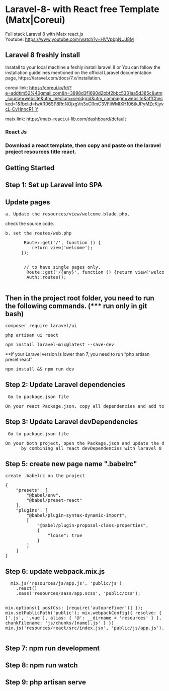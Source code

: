 # Laravel-8- with React free Template (Matx|Coreui)
Full stack Laravel 8 with Matx react.js<br>
Youtube: https://www.youtube.com/watch?v=HVVpbpNUJ8M<br>

<h2>Laravel 8 freshly install</h2>
Insatall to your local machine a feshly install laravel 8 or  You can follow the installation guidelines mentioned on the official Laravel documentation page, https://laravel.com/docs/7.x/installation.

coreui link: https://coreui.io/fd/?e=addtim52%40gmail.com&h=3898d3f1690d2bbf2bbc5331aa5d385c&utm_source=website&utm_medium=sendgrid&utm_campaign=website&affChecked=1&fbclid=IwAR06SP8RnNOjxgVn3xCRmC3VFlWMIXH106tkJPyMZcKjyvcL-CvHnncR1_Y

matx link: https://matx-react.ui-lib.com/dashboard/default

<h3>React Js<h3>
  Download a react template, then copy and paste on the laravel project resources title react.
  
<h2>Getting Started</h2>
<h2>Step 1: Set up Laravel into SPA</h2>
<h2>Update pages</h2>
 <pre>a. Update the resources/view/welcome.blade.php.</pre>
  <span>   check the source code.  </span>
 <pre>b. set the routes/web.php</pre>
   <pre>
       Route::get('/', function () {
          return view('welcome');
      });
    </pre>
   <pre>
       // to have single pages only.
        Route::get('/{any}', function () {return view('welcome');})->where('any', '.*');
        Auth::routes();
   </pre>
<h2>Then in the project root folder, you need to run the following commands. (*** run only in git bash)</h2>
<pre>composer require laravel/ui</pre>
<pre>php artisan ui react </pre>
 <pre>npm install laravel-mix@latest --save-dev</pre>
  <span>**If your Laravel version is lower than 7, you need to run “php artisan preset react”</span>

<pre>npm install && npm run dev</pre>
 
<h2>Step 2: Update Laravel dependencies</h2>
<pre> Go to package.json file</pre>
<pre>On your react Package.json, copy all dependencies and add to laravel Package.json dependencies to combine all react dependencies with laravel 8</pre>

<h2>Step 3: Update Laravel devDependencies</h2>
<pre> Go to package.json file</pre>
<pre>On your both project, open the Package.json and update the devDependencies
      by combining all react devDependencies with laravel 8</pre>
   
 <h2>Step 5: create new page name ".babelrc"</h2>
  <pre>create .babelrc on the project</pre>
  <pre>{
    "presets": [
        "@babel/env",
        "@babel/preset-react"
    ],
    "plugins": [
        "@babel/plugin-syntax-dynamic-import",
        [
            "@babel/plugin-proposal-class-properties",
            {
                "loose": true
            }
        ]
    ]
}</pre>
 <h2>Step 6: update webpack.mix.js</h2>
  <pre>
  mix.js('resources/js/app.js', 'public/js')
    .react()
    .sass('resources/sass/app.scss', 'public/css');

mix.options({
    postCss: [require('autoprefixer')]
});
mix.setPublicPath('public');
mix.webpackConfig({
    resolve: {
        extensions: ['.js', '.vue'],
        alias: {
            '@': __dirname + 'resources'
        }
    },
    output: {
        chunkFilename: 'js/chunks/[name].js'
    }
})
mix.js('resources/react/src/index.jsx', 'public/js/app.js').version();
  </pre>
 <h2>Step 7: npm run development</h2>
 <h2>Step 8: npm run watch</h2>
 <h2>Step 9: php artisan serve</h2>
